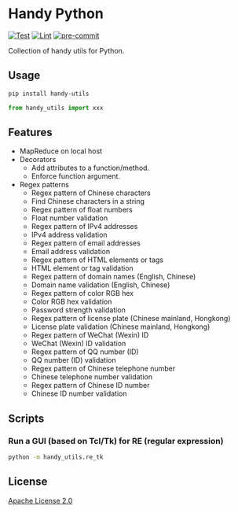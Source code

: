 # Handy Python

[![Test](https://github.com/leven-cn/handy.py/actions/workflows/test.yml/badge.svg)](https://github.com/leven-cn/handy.py/actions/workflows/test.yml)
[![Lint](https://github.com/leven-cn/handy.py/actions/workflows/lint.yml/badge.svg)](https://github.com/leven-cn/handy.py/actions/workflows/lint.yml)
[![pre-commit](https://img.shields.io/badge/pre--commit-enabled-brightgreen?logo=pre-commit&logoColor=white)](https://github.com/pre-commit/pre-commit)

Collection of handy utils for Python.

## Usage

```bash
pip install handy-utils
```

```python
from handy_utils import xxx
```

## Features

- MapReduce on local host
- Decorators
  - Add attributes to a function/method.
  - Enforce function argument.
- Regex patterns
  - Regex pattern of Chinese characters
  - Find Chinese characters in a string
  - Regex pattern of float numbers
  - Float number validation
  - Regex pattern of IPv4 addresses
  - IPv4 address validation
  - Regex pattern of email addresses
  - Email address validation
  - Regex pattern of HTML elements or tags
  - HTML element or tag validation
  - Regex pattern of domain names (English, Chinese)
  - Domain name validation (English, Chinese)
  - Regex pattern of color RGB hex
  - Color RGB hex validation
  - Password strength validation
  - Regex pattern of license plate (Chinese mainland, Hongkong)
  - License plate validation (Chinese mainland, Hongkong)
  - Regex pattern of WeChat (Wexin) ID
  - WeChat (Wexin) ID validation
  - Regex pattern of QQ number (ID)
  - QQ number (ID) validation
  - Regex pattern of Chinese telephone number
  - Chinese telephone number validation
  - Regex pattern of Chinese ID number
  - Chinese ID number validation

## Scripts

### Run a GUI (based on Tcl/Tk) for RE (regular expression)

```bash
python -m handy_utils.re_tk
```

## License

[Apache License 2.0](https://github.com/leven-cn/handy.py/blob/master/LICENSE)
